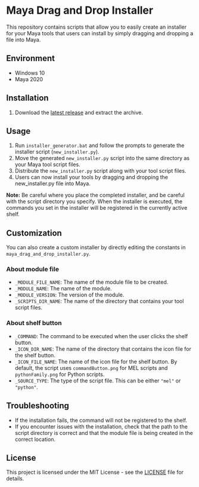 # Maya Drag and Drop Installer

This repository contains scripts that allow you to easily create an installer for your Maya tools that users can install by simply dragging and dropping a file into Maya.

## Environment

- Windows 10
- Maya 2020

## Installation

1. Download the [latest release](https://github.com/NinaMina2737/maya-drag-and-drop-installer/releases/latest) and extract the archive.

## Usage

1. Run `installer_generator.bat` and follow the prompts to generate the installer script (`new_installer.py`).
2. Move the generated `new_installer.py` script into the same directory as your Maya tool script files.
3. Distribute the `new_installer.py` script along with your tool script files.
4. Users can now install your tools by dragging and dropping the new_installer.py file into Maya.

**Note:** Be careful where you place the completed installer, and be careful with the script directory you specify. When the installer is executed, the commands you set in the installer will be registered in the currently active shelf.

## Customization

You can also create a custom installer by directly editing the constants in `maya_drag_and_drop_installer.py`.

### About module file

- `_MODULE_FILE_NAME`: The name of the module file to be created.
- `_MODULE_NAME`: The name of the module.
- `_MODULE_VERSION`: The version of the module.
- `_SCRIPTS_DIR_NAME`: The name of the directory that contains your tool script files.

### About shelf button

- `_COMMAND`: The command to be executed when the user clicks the shelf button.
- `_ICON_DIR_NAME`: The name of the directory that contains the icon file for the shelf button.
- `_ICON_FILE_NAME`: The name of the icon file for the shelf button. By default, the script uses `commandButton.png` for MEL scripts and `pythonFamily.png` for Python scripts.
- `_SOURCE_TYPE`: The type of the script file. This can be either `"mel"` or `"python"`.

## Troubleshooting

- If the installation fails, the command will not be registered to the shelf.
- If you encounter issues with the installation, check that the path to the script directory is correct and that the module file is being created in the correct location.

## License

This project is licensed under the MIT License - see the [LICENSE](LICENSE) file for details.

